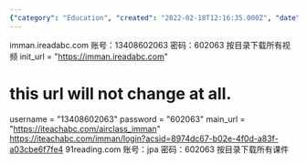 ```yaml
---
{"category": "Education", "created": "2022-02-18T12:16:35.000Z", "date": "2022-02-18 12:16:35", "description": "This article offers login details and website links for accessing English course materials from platforms such as imman.ireadabc.com and 91reading.com. It provides usernames, passwords, and download access to lesson resources.", "modified": "2022-08-18T14:48:03.038Z", "tags": ["freelancer"], "title": "English Courseware scraping"}
---
```

imman.ireadabc.com  账号：13408602063 密码：602063 按目录下载所有视频
init_url = "https://imman.ireadabc.com"
# this url will not change at all.
username = "13408602063"
password = "602063"
main_url = "https://iteachabc.com/airclass_imman"
https://iteachabc.com/imman/login?acsid=8974dc67-b02e-4f0d-a83f-a03cbe6f7fe4
91reading.com  账号：jpa 密码：602063 按目录下载所有课件